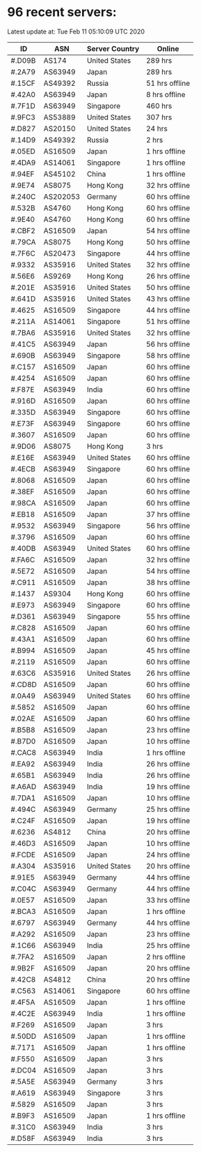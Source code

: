 # 96 recent servers:

Latest update at: Tue Feb 11 05:10:09 UTC 2020

| ID | ASN | Server Country | Online |
| -- | --- | -------------- | ------ |
| #.D09B | AS174 | United States | 289 hrs |
| #.2A79 | AS63949 | Japan | 289 hrs |
| #.15CF | AS49392 | Russia | 51 hrs offline |
| #.42A0 | AS63949 | Japan | 8 hrs offline |
| #.7F1D | AS63949 | Singapore | 460 hrs |
| #.9FC3 | AS53889 | United States | 307 hrs |
| #.D827 | AS20150 | United States | 24 hrs |
| #.14D9 | AS49392 | Russia | 2 hrs |
| #.05ED | AS16509 | Japan | 1 hrs offline |
| #.4DA9 | AS14061 | Singapore | 1 hrs offline |
| #.94EF | AS45102 | China | 1 hrs offline |
| #.9E74 | AS8075 | Hong Kong | 32 hrs offline |
| #.240C | AS202053 | Germany | 60 hrs offline |
| #.532B | AS4760 | Hong Kong | 60 hrs offline |
| #.9E40 | AS4760 | Hong Kong | 60 hrs offline |
| #.CBF2 | AS16509 | Japan | 54 hrs offline |
| #.79CA | AS8075 | Hong Kong | 50 hrs offline |
| #.7F6C | AS20473 | Singapore | 44 hrs offline |
| #.9332 | AS35916 | United States | 32 hrs offline |
| #.56E6 | AS9269 | Hong Kong | 26 hrs offline |
| #.201E | AS35916 | United States | 50 hrs offline |
| #.641D | AS35916 | United States | 43 hrs offline |
| #.4625 | AS16509 | Singapore | 44 hrs offline |
| #.211A | AS14061 | Singapore | 51 hrs offline |
| #.7BA6 | AS35916 | United States | 32 hrs offline |
| #.41C5 | AS63949 | Japan | 56 hrs offline |
| #.690B | AS63949 | Singapore | 58 hrs offline |
| #.C157 | AS16509 | Japan | 60 hrs offline |
| #.4254 | AS16509 | Japan | 60 hrs offline |
| #.F87E | AS63949 | India | 60 hrs offline |
| #.916D | AS16509 | Japan | 60 hrs offline |
| #.335D | AS63949 | Singapore | 60 hrs offline |
| #.E73F | AS63949 | Singapore | 60 hrs offline |
| #.3607 | AS16509 | Japan | 60 hrs offline |
| #.9D06 | AS8075 | Hong Kong | 3 hrs |
| #.E16E | AS63949 | United States | 60 hrs offline |
| #.4ECB | AS63949 | Singapore | 60 hrs offline |
| #.8068 | AS16509 | Japan | 60 hrs offline |
| #.38EF | AS16509 | Japan | 60 hrs offline |
| #.98CA | AS16509 | Japan | 60 hrs offline |
| #.EB18 | AS16509 | Japan | 37 hrs offline |
| #.9532 | AS63949 | Singapore | 56 hrs offline |
| #.3796 | AS16509 | Japan | 60 hrs offline |
| #.40DB | AS63949 | United States | 60 hrs offline |
| #.FA6C | AS16509 | Japan | 32 hrs offline |
| #.5E72 | AS16509 | Japan | 54 hrs offline |
| #.C911 | AS16509 | Japan | 38 hrs offline |
| #.1437 | AS9304 | Hong Kong | 60 hrs offline |
| #.E973 | AS63949 | Singapore | 60 hrs offline |
| #.D361 | AS63949 | Singapore | 55 hrs offline |
| #.C828 | AS16509 | Japan | 60 hrs offline |
| #.43A1 | AS16509 | Japan | 60 hrs offline |
| #.B994 | AS16509 | Japan | 45 hrs offline |
| #.2119 | AS16509 | Japan | 60 hrs offline |
| #.63C6 | AS35916 | United States | 26 hrs offline |
| #.CD8D | AS16509 | Japan | 60 hrs offline |
| #.0A49 | AS63949 | United States | 60 hrs offline |
| #.5852 | AS16509 | Japan | 60 hrs offline |
| #.02AE | AS16509 | Japan | 60 hrs offline |
| #.B5B8 | AS16509 | Japan | 23 hrs offline |
| #.B7D0 | AS16509 | Japan | 10 hrs offline |
| #.CAC8 | AS63949 | India | 1 hrs offline |
| #.EA92 | AS63949 | India | 26 hrs offline |
| #.65B1 | AS63949 | India | 26 hrs offline |
| #.A6AD | AS63949 | India | 19 hrs offline |
| #.7DA1 | AS16509 | Japan | 10 hrs offline |
| #.494C | AS63949 | Germany | 25 hrs offline |
| #.C24F | AS16509 | Japan | 19 hrs offline |
| #.6236 | AS4812 | China | 20 hrs offline |
| #.46D3 | AS16509 | Japan | 10 hrs offline |
| #.FCDE | AS16509 | Japan | 24 hrs offline |
| #.A304 | AS35916 | United States | 20 hrs offline |
| #.91E5 | AS63949 | Germany | 44 hrs offline |
| #.C04C | AS63949 | Germany | 44 hrs offline |
| #.0E57 | AS16509 | Japan | 33 hrs offline |
| #.BCA3 | AS16509 | Japan | 1 hrs offline |
| #.6797 | AS63949 | Germany | 44 hrs offline |
| #.A292 | AS16509 | Japan | 23 hrs offline |
| #.1C66 | AS63949 | India | 25 hrs offline |
| #.7FA2 | AS16509 | Japan | 2 hrs offline |
| #.9B2F | AS16509 | Japan | 20 hrs offline |
| #.42C8 | AS4812 | China | 20 hrs offline |
| #.C563 | AS14061 | Singapore | 60 hrs offline |
| #.4F5A | AS16509 | Japan | 1 hrs offline |
| #.4C2E | AS63949 | India | 1 hrs offline |
| #.F269 | AS16509 | Japan | 3 hrs |
| #.50DD | AS16509 | Japan | 1 hrs offline |
| #.7171 | AS16509 | Japan | 1 hrs offline |
| #.F550 | AS16509 | Japan | 3 hrs |
| #.DC04 | AS16509 | Japan | 3 hrs |
| #.5A5E | AS63949 | Germany | 3 hrs |
| #.A619 | AS63949 | Singapore | 3 hrs |
| #.5829 | AS16509 | Japan | 3 hrs |
| #.B9F3 | AS16509 | Japan | 1 hrs offline |
| #.31C0 | AS63949 | India | 3 hrs |
| #.D58F | AS63949 | India | 3 hrs |

